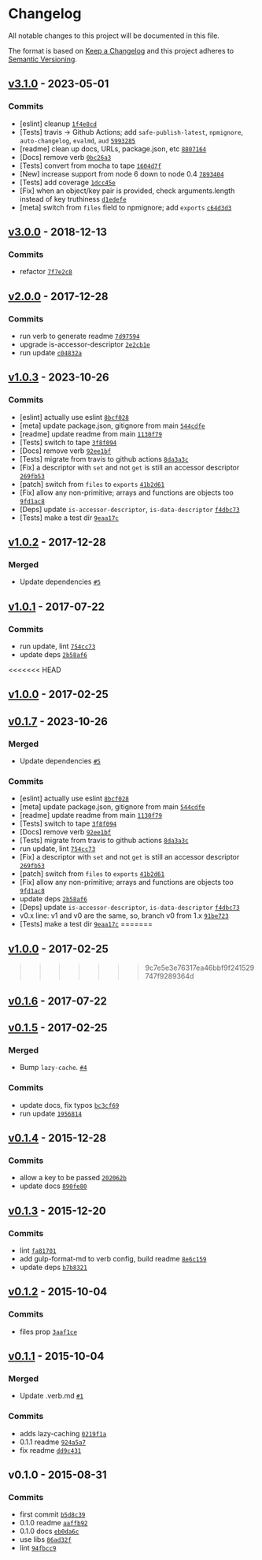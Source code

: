 # Changelog

All notable changes to this project will be documented in this file.

The format is based on [Keep a Changelog](https://keepachangelog.com/en/1.0.0/)
and this project adheres to [Semantic Versioning](https://semver.org/spec/v2.0.0.html).

## [v3.1.0](https://github.com/inspect-js/is-descriptor/compare/v3.0.0...v3.1.0) - 2023-05-01

### Commits

- [eslint] cleanup [`1f4e8cd`](https://github.com/inspect-js/is-descriptor/commit/1f4e8cdb49b4b15666a782f3f05e6f4f0146b9ab)
- [Tests] travis -&gt; Github Actions; add `safe-publish-latest`, `npmignore`, `auto-changelog`, `evalmd`, `aud` [`5993285`](https://github.com/inspect-js/is-descriptor/commit/5993285a122ef7bf5b91cba3b486f96a1f94f552)
- [readme] clean up docs, URLs, package.json, etc [`8807164`](https://github.com/inspect-js/is-descriptor/commit/88071644c15d543c7830e6ac00a5ed8531c82750)
- [Docs] remove verb [`0bc26a3`](https://github.com/inspect-js/is-descriptor/commit/0bc26a306f02241e6c5c506e95c53ca828031c05)
- [Tests] convert from mocha to tape [`1604d7f`](https://github.com/inspect-js/is-descriptor/commit/1604d7feebd776b0fb67163e3013cc6d5ab9fd6b)
- [New] increase support from node 6 down to node 0.4 [`7893404`](https://github.com/inspect-js/is-descriptor/commit/789340412f4028d46a3121466a25497716b94402)
- [Tests] add coverage [`1dcc45e`](https://github.com/inspect-js/is-descriptor/commit/1dcc45ed57aebc83ba0588c232663f4164a7d0a8)
- [Fix] when an object/key pair is provided, check arguments.length instead of key truthiness [`d1edefe`](https://github.com/inspect-js/is-descriptor/commit/d1edefef56c7eeaab385b1704417b314f197034d)
- [meta] switch from `files` field to npmignore; add `exports` [`c64d3d3`](https://github.com/inspect-js/is-descriptor/commit/c64d3d356d459f2e73198841f93fb902895875b4)

## [v3.0.0](https://github.com/inspect-js/is-descriptor/compare/v2.0.0...v3.0.0) - 2018-12-13

### Commits

- refactor [`7f7e2c8`](https://github.com/inspect-js/is-descriptor/commit/7f7e2c865674526424f5cd1fb98f0ed7811a67f9)

## [v2.0.0](https://github.com/inspect-js/is-descriptor/compare/v1.0.3...v2.0.0) - 2017-12-28

### Commits

- run verb to generate readme [`7d97594`](https://github.com/inspect-js/is-descriptor/commit/7d97594666afaa825e0421883507cfec04ceef1d)
- upgrade is-accessor-descriptor [`2e2cb1e`](https://github.com/inspect-js/is-descriptor/commit/2e2cb1e723d2ca1d6b8580d384702700e26dda81)
- run update [`c04832a`](https://github.com/inspect-js/is-descriptor/commit/c04832a3a2bf48bef2ea0f5844652da7d6209242)

## [v1.0.3](https://github.com/inspect-js/is-descriptor/compare/v1.0.2...v1.0.3) - 2023-10-26

### Commits

- [eslint] actually use eslint [`8bcf028`](https://github.com/inspect-js/is-descriptor/commit/8bcf0288c53c80297e6109f7632dab9b7b7fb5c5)
- [meta] update package.json, gitignore from main [`544cdfe`](https://github.com/inspect-js/is-descriptor/commit/544cdfe60f5a4db8aa1b02de93b326271fa82ec1)
- [readme] update readme from main [`1130f79`](https://github.com/inspect-js/is-descriptor/commit/1130f79112bd1d36ca5b0806a4ad14ae9427e0e9)
- [Tests] switch to tape [`3f8f094`](https://github.com/inspect-js/is-descriptor/commit/3f8f0947049e4f2d631f88f0374e2b4a4e058577)
- [Docs] remove verb [`92ee1bf`](https://github.com/inspect-js/is-descriptor/commit/92ee1bfcc56ba2cd30503c87af8e8cd795fdca51)
- [Tests] migrate from travis to github actions [`8da3a3c`](https://github.com/inspect-js/is-descriptor/commit/8da3a3c38d50b4e9e18865efd25c6d35f98852b6)
- [Fix] a descriptor with `set` and not `get` is still an accessor descriptor [`269fb53`](https://github.com/inspect-js/is-descriptor/commit/269fb5374659a8c07aac88993b13d94197e9cbed)
- [patch] switch from `files` to `exports` [`41b2d61`](https://github.com/inspect-js/is-descriptor/commit/41b2d6152438119120b8d24ff98ebfb79cb19007)
- [Fix] allow any non-primitive; arrays and functions are objects too [`9fd1ac8`](https://github.com/inspect-js/is-descriptor/commit/9fd1ac80cd42600510dc76de74da9a3834c4358d)
- [Deps] update `is-accessor-descriptor`, `is-data-descriptor` [`f4dbc73`](https://github.com/inspect-js/is-descriptor/commit/f4dbc7327e9df005d3d6130af2ea612426a45081)
- [Tests] make a test dir [`9eaa17c`](https://github.com/inspect-js/is-descriptor/commit/9eaa17c3cbcd545d9409ab8d83dcd8bd0c42e739)

## [v1.0.2](https://github.com/inspect-js/is-descriptor/compare/v1.0.1...v1.0.2) - 2017-12-28

### Merged

- Update dependencies [`#5`](https://github.com/inspect-js/is-descriptor/pull/5)

## [v1.0.1](https://github.com/inspect-js/is-descriptor/compare/v1.0.0...v1.0.1) - 2017-07-22

### Commits

- run update, lint [`754cc73`](https://github.com/inspect-js/is-descriptor/commit/754cc7382bd439f8e8b91775479c59c7c996cd47)
- update deps [`2b58af6`](https://github.com/inspect-js/is-descriptor/commit/2b58af6426d0700607419b096766829aff27f642)

<<<<<<< HEAD
## [v1.0.0](https://github.com/inspect-js/is-descriptor/compare/v0.1.7...v1.0.0) - 2017-02-25

## [v0.1.7](https://github.com/inspect-js/is-descriptor/compare/v0.1.6...v0.1.7) - 2023-10-26

### Merged

- Update dependencies [`#5`](https://github.com/inspect-js/is-descriptor/pull/5)

### Commits

- [eslint] actually use eslint [`8bcf028`](https://github.com/inspect-js/is-descriptor/commit/8bcf0288c53c80297e6109f7632dab9b7b7fb5c5)
- [meta] update package.json, gitignore from main [`544cdfe`](https://github.com/inspect-js/is-descriptor/commit/544cdfe60f5a4db8aa1b02de93b326271fa82ec1)
- [readme] update readme from main [`1130f79`](https://github.com/inspect-js/is-descriptor/commit/1130f79112bd1d36ca5b0806a4ad14ae9427e0e9)
- [Tests] switch to tape [`3f8f094`](https://github.com/inspect-js/is-descriptor/commit/3f8f0947049e4f2d631f88f0374e2b4a4e058577)
- [Docs] remove verb [`92ee1bf`](https://github.com/inspect-js/is-descriptor/commit/92ee1bfcc56ba2cd30503c87af8e8cd795fdca51)
- [Tests] migrate from travis to github actions [`8da3a3c`](https://github.com/inspect-js/is-descriptor/commit/8da3a3c38d50b4e9e18865efd25c6d35f98852b6)
- run update, lint [`754cc73`](https://github.com/inspect-js/is-descriptor/commit/754cc7382bd439f8e8b91775479c59c7c996cd47)
- [Fix] a descriptor with `set` and not `get` is still an accessor descriptor [`269fb53`](https://github.com/inspect-js/is-descriptor/commit/269fb5374659a8c07aac88993b13d94197e9cbed)
- [patch] switch from `files` to `exports` [`41b2d61`](https://github.com/inspect-js/is-descriptor/commit/41b2d6152438119120b8d24ff98ebfb79cb19007)
- [Fix] allow any non-primitive; arrays and functions are objects too [`9fd1ac8`](https://github.com/inspect-js/is-descriptor/commit/9fd1ac80cd42600510dc76de74da9a3834c4358d)
- update deps [`2b58af6`](https://github.com/inspect-js/is-descriptor/commit/2b58af6426d0700607419b096766829aff27f642)
- [Deps] update `is-accessor-descriptor`, `is-data-descriptor` [`f4dbc73`](https://github.com/inspect-js/is-descriptor/commit/f4dbc7327e9df005d3d6130af2ea612426a45081)
- v0.x line: v1 and v0 are the same, so, branch v0 from 1.x [`91be723`](https://github.com/inspect-js/is-descriptor/commit/91be72399c3066950d2414a6d2f091e1074625cd)
- [Tests] make a test dir [`9eaa17c`](https://github.com/inspect-js/is-descriptor/commit/9eaa17c3cbcd545d9409ab8d83dcd8bd0c42e739)
=======
## [v1.0.0](https://github.com/inspect-js/is-descriptor/compare/v0.1.6...v1.0.0) - 2017-02-25
>>>>>>> 9c7e5e3e76317ea46bbf9f241529747f9289364d

## [v0.1.6](https://github.com/inspect-js/is-descriptor/compare/v0.1.5...v0.1.6) - 2017-07-22

## [v0.1.5](https://github.com/inspect-js/is-descriptor/compare/v0.1.4...v0.1.5) - 2017-02-25

### Merged

- Bump `lazy-cache`. [`#4`](https://github.com/inspect-js/is-descriptor/pull/4)

### Commits

- update docs, fix typos [`bc3cf69`](https://github.com/inspect-js/is-descriptor/commit/bc3cf6915686d4a964997ae7585bf65005bbf955)
- run update [`1956814`](https://github.com/inspect-js/is-descriptor/commit/1956814c67c2033caeaed469ad09e6392dd0799e)

## [v0.1.4](https://github.com/inspect-js/is-descriptor/compare/v0.1.3...v0.1.4) - 2015-12-28

### Commits

- allow a key to be passed [`202062b`](https://github.com/inspect-js/is-descriptor/commit/202062b56735525e7def35c8453505778ce9de03)
- update docs [`890fe80`](https://github.com/inspect-js/is-descriptor/commit/890fe80100aa21cac1bee55d6fb4045ffb661ff7)

## [v0.1.3](https://github.com/inspect-js/is-descriptor/compare/v0.1.2...v0.1.3) - 2015-12-20

### Commits

- lint [`fa81701`](https://github.com/inspect-js/is-descriptor/commit/fa817018aabb6f18e7f09e452b80386775773d42)
- add gulp-format-md to verb config, build readme [`8e6c159`](https://github.com/inspect-js/is-descriptor/commit/8e6c159cfa23b357dbac8f977c3a9421172aafeb)
- update deps [`b7b8321`](https://github.com/inspect-js/is-descriptor/commit/b7b8321e194f4f25c5aa4ff382a0a8ffb6482cc1)

## [v0.1.2](https://github.com/inspect-js/is-descriptor/compare/v0.1.1...v0.1.2) - 2015-10-04

### Commits

- files prop [`3aaf1ce`](https://github.com/inspect-js/is-descriptor/commit/3aaf1ce8483bdee217e2f18b293937a09634a33b)

## [v0.1.1](https://github.com/inspect-js/is-descriptor/compare/v0.1.0...v0.1.1) - 2015-10-04

### Merged

- Update .verb.md [`#1`](https://github.com/inspect-js/is-descriptor/pull/1)

### Commits

- adds lazy-caching [`0219f1a`](https://github.com/inspect-js/is-descriptor/commit/0219f1aa95b9ce7c08e0a1e00fe506a572c6ac46)
- 0.1.1 readme [`924a5a7`](https://github.com/inspect-js/is-descriptor/commit/924a5a7a5d648d901b24b7287d9a5d232865f603)
- fix readme [`dd9c431`](https://github.com/inspect-js/is-descriptor/commit/dd9c4315dd61be73f42d07bc71ddb97414dfdbcf)

## v0.1.0 - 2015-08-31

### Commits

- first commit [`b5d8c39`](https://github.com/inspect-js/is-descriptor/commit/b5d8c39843c98588b67069325a4e6455beb8aef3)
- 0.1.0 readme [`aaffb92`](https://github.com/inspect-js/is-descriptor/commit/aaffb924062d7c588417d9a2184ff1129f8d294a)
- 0.1.0 docs [`eb0da6c`](https://github.com/inspect-js/is-descriptor/commit/eb0da6c548e59ff76f6a80a95ea0a750dab40591)
- use libs [`86ad32f`](https://github.com/inspect-js/is-descriptor/commit/86ad32fe5a07d2705b14bb3e237584c05d60d519)
- lint [`94fbcc9`](https://github.com/inspect-js/is-descriptor/commit/94fbcc9c2a3da1e9b888bad86b9576259d1d7940)
